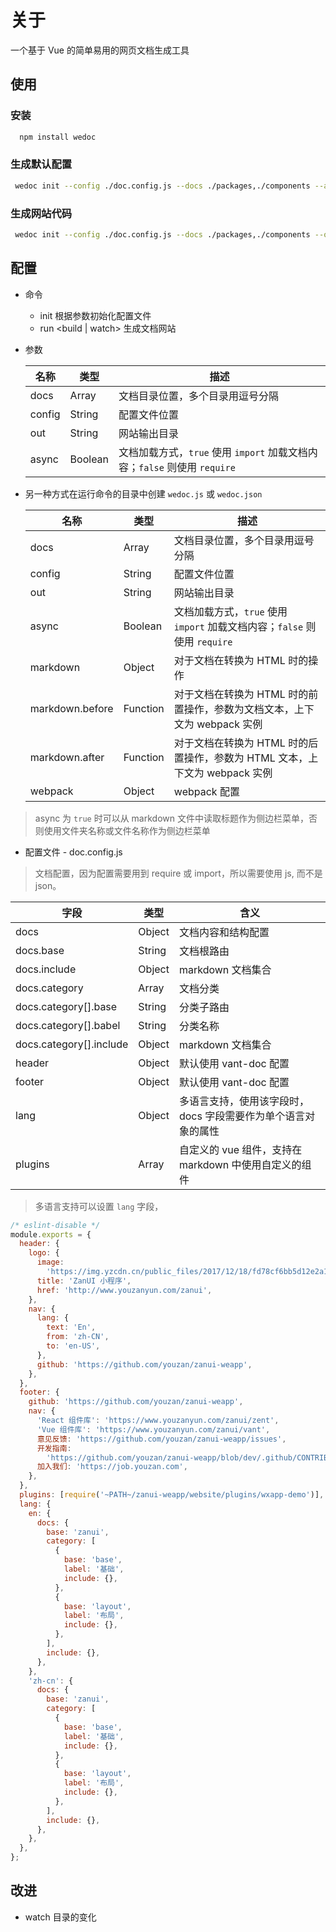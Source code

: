# 关于

一个基于 Vue 的简单易用的网页文档生成工具

## 使用
### 安装
~~~ bash
  npm install wedoc
~~~
### 生成默认配置
~~~ bash
 wedoc init --config ./doc.config.js --docs ./packages,./components --async
~~~

### 生成网站代码
~~~ bash
 wedoc init --config ./doc.config.js --docs ./packages,./components --out ./dist --async
~~~

## 配置

* 命令
  * init 根据参数初始化配置文件
  * run <build | watch> 生成文档网站

* 参数

  | 名称   | 类型    | 描述                                                                      |
  | ------ | ------- | ------------------------------------------------------------------------- |
  | docs   | Array   | 文档目录位置，多个目录用逗号分隔                                          |
  | config | String  | 配置文件位置                                                              |
  | out    | String  | 网站输出目录                                                              |
  | async  | Boolean | 文档加载方式，`true` 使用 `import` 加载文档内容；`false` 则使用 `require` |

* 另一种方式在运行命令的目录中创建 `wedoc.js` 或 `wedoc.json`

  | 名称            | 类型     | 描述                                                                        |
  | --------------- | -------- | --------------------------------------------------------------------------- |
  | docs            | Array    | 文档目录位置，多个目录用逗号分隔                                            |
  | config          | String   | 配置文件位置                                                                |
  | out             | String   | 网站输出目录                                                                |
  | async           | Boolean  | 文档加载方式，`true` 使用 `import` 加载文档内容；`false` 则使用 `require`   |
  | markdown        | Object   | 对于文档在转换为 HTML 时的操作                                              |
  | markdown.before | Function | 对于文档在转换为 HTML 时的前置操作，参数为文档文本，上下文为 webpack 实例   |
  | markdown.after  | Function | 对于文档在转换为 HTML 时的后置操作，参数为 HTML 文本，上下文为 webpack 实例 |
  | webpack         | Object   | webpack 配置                                                                |

> async 为 `true` 时可以从 markdown 文件中读取标题作为侧边栏菜单，否则使用文件夹名称或文件名称作为侧边栏菜单

* 配置文件 - doc.config.js

> 文档配置，因为配置需要用到 require 或 import，所以需要使用 js, 而不是 json。

| 字段                    | 类型   | 含义                                                          |
| ----------------------- | ------ | ------------------------------------------------------------- |
| docs                    | Object | 文档内容和结构配置                                            |
| docs.base               | String | 文档根路由                                                    |
| docs.include            | Object | markdown 文档集合                                             |
| docs.category           | Array  | 文档分类                                                      |
| docs.category[].base    | String | 分类子路由                                                    |
| docs.category[].babel   | String | 分类名称                                                      |
| docs.category[].include | Object | markdown 文档集合                                             |
| header                  | Object | 默认使用 vant-doc 配置                                        |
| footer                  | Object | 默认使用 vant-doc 配置                                        |
| lang                    | Object | 多语言支持，使用该字段时，docs 字段需要作为单个语言对象的属性 |
| plugins                 | Array  | 自定义的 vue 组件，支持在 markdown 中使用自定义的组件         |

> 多语言支持可以设置 `lang` 字段，

```js
/* eslint-disable */
module.exports = {
  header: {
    logo: {
      image:
        'https://img.yzcdn.cn/public_files/2017/12/18/fd78cf6bb5d12e2a119d0576bedfd230.png',
      title: 'ZanUI 小程序',
      href: 'http://www.youzanyun.com/zanui',
    },
    nav: {
      lang: {
        text: 'En',
        from: 'zh-CN',
        to: 'en-US',
      },
      github: 'https://github.com/youzan/zanui-weapp',
    },
  },
  footer: {
    github: 'https://github.com/youzan/zanui-weapp',
    nav: {
      'React 组件库': 'https://www.youzanyun.com/zanui/zent',
      'Vue 组件库': 'https://www.youzanyun.com/zanui/vant',
      意见反馈: 'https://github.com/youzan/zanui-weapp/issues',
      开发指南:
        'https://github.com/youzan/zanui-weapp/blob/dev/.github/CONTRIBUTING.zh-CN.md',
      加入我们: 'https://job.youzan.com',
    },
  },
  plugins: [require('~PATH~/zanui-weapp/website/plugins/wxapp-demo')],
  lang: {
    en: {
      docs: {
        base: 'zanui',
        category: [
          {
            base: 'base',
            label: '基础',
            include: {},
          },
          {
            base: 'layout',
            label: '布局',
            include: {},
          },
        ],
        include: {},
      },
    },
    'zh-cn': {
      docs: {
        base: 'zanui',
        category: [
          {
            base: 'base',
            label: '基础',
            include: {},
          },
          {
            base: 'layout',
            label: '布局',
            include: {},
          },
        ],
        include: {},
      },
    },
  },
};
```
## 改进

- watch 目录的变化
